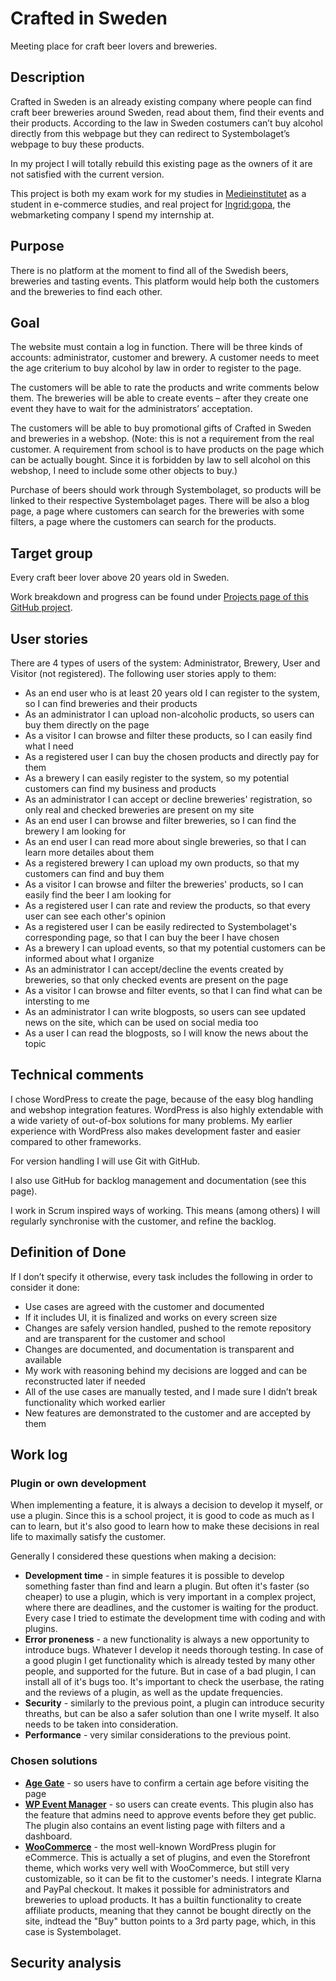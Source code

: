 # Crafted in Sweden
Meeting place for craft beer lovers and breweries.

## Description

Crafted in Sweden is an already existing company where people can find craft beer breweries around Sweden, read about them, find their events and their products. According to the law in Sweden costumers can’t buy alcohol directly from this webpage but they can redirect to Systembolaget’s webpage to buy these products.

In my project I will totally rebuild this existing page as the owners of it are not satisfied with the current version.

This project is both my exam work for my studies in [Medieinstitutet](https://medieinstitutet.se/) as a student in e-commerce studies, and real project for [Ingrid:gopa](https://www.ingridgopa.se/), the webmarketing company I spend my internship at.

## Purpose

There is no platform at the moment to find all of the Swedish beers, breweries and tasting events. This platform would help both the customers and the breweries to find each other.

## Goal

The website must contain a log in function. There will be three kinds of accounts: administrator, customer and brewery. A customer needs to meet the age criterium to buy alcohol by law in order to register to the page.

The customers will be able to rate the products and write comments below them. The breweries will be able to create events – after they create one event they have to wait for the administrators’ acceptation.

The customers will be able to buy promotional gifts of Crafted in Sweden and breweries in a webshop. (Note: this is not a requirement from the real customer. A requirement from school is to have products on the page which can be actually bought. Since it is forbidden by law to sell alcohol on this webshop, I need to include some other objects to buy.)

Purchase of beers should work through Systembolaget, so products will be linked to their respective Systembolaget pages.
There will be also a blog page, a page where customers can search for the breweries with some filters, a page where the customers can search for the products.

## Target group

Every craft beer lover above 20 years old in Sweden.

Work breakdown and progress can be found under [Projects page of this GitHub project](https://github.com/vogelsara/crafted-in-sweden/projects/1).

## User stories

There are 4 types of users of the system: Administrator, Brewery, User and Visitor (not registered). The following user stories apply to them:

* As an end user who is at least 20 years old I can register to the system, so I can find breweries and their products
* As an administrator I can upload non-alcoholic products, so users can buy them directly on the page
* As a visitor I can browse and filter these products, so I can easily find what I need
* As a registered user I can buy the chosen products and directly pay for them
* As a brewery I can easily register to the system, so my potential customers can find my business and products
* As an administrator I can accept or decline breweries' registration, so only real and checked breweries are present on my site
* As an end user I can browse and filter breweries, so I can find the brewery I am looking for
* As an end user I can read more about single breweries, so that I can learn more detailes about them
* As a registered brewery I can upload my own products, so that my customers can find and buy them
* As a visitor I can browse and filter the breweries' products, so I can easily find the beer I am looking for
* As a registered user I can rate and review the products, so that every user can see each other's opinion
* As a registered user I can be easily redirected to Systembolaget's corresponding page, so that I can buy the beer I have chosen
* As a brewery I can upload events, so that my potential customers can be informed about what I organize
* As an administrator I can accept/decline the events created by breweries, so that only checked events are present on the page
* As a visitor I can browse and filter events, so that I can find what can be intersting to me
* As an administrator I can write blogposts, so users can see updated news on the site, which can be used on social media too
* As a user I can read the blogposts, so I will know the news about the topic
 
## Technical comments

I chose WordPress to create the page, because of the easy blog handling and webshop integration features. WordPress is also highly extendable with a wide variety of out-of-box solutions for many problems. My earlier experience with WordPress also makes development faster and easier compared to other frameworks.

For version handling I will use Git with GitHub.

I also use GitHub for backlog management and documentation (see this page).

I work in Scrum inspired ways of working. This means (among others) I will regularly synchronise with the customer, and refine the backlog.

## Definition of Done

If I don’t specify it otherwise, every task includes the following in order to consider it done:
* Use cases are agreed with the customer and documented
* If it includes UI, it is finalized and works on every screen size
* Changes are safely version handled, pushed to the remote repository and are transparent for the customer and school
* Changes are documented, and documentation is transparent and available
* My work with reasoning behind my decisions are logged and can be reconstructed later if needed
* All of the use cases are manually tested, and I made sure I didn’t break functionality which worked earlier
* New features are demonstrated to the customer and are accepted by them

## Work log

### Plugin or own development

When implementing a feature, it is always a decision to develop it myself, or use a plugin. Since this is a school project, it is good to code as much as I can to learn, but it's also good to learn how to make these decisions in real life to maximally satisfy the customer.

Generally I considered these questions when making a decision:

* **Development time** - in simple features it is possible to develop something faster than find and learn a plugin. But often it's faster (so cheaper) to use a plugin, which is very important in a complex project, where there are deadlines, and the customer is waiting for the product. Every case I tried to estimate the development time with coding and with plugins.
* **Error proneness** - a new functionality is always a new opportunity to introduce bugs. Whatever I develop it needs thorough testing. In case of a good plugin I get functionality which is already tested by many other people, and supported for the future. But in case of a bad plugin, I can install all of it's bugs too. It's important to check the userbase, the rating and the reviews of a plugin, as well as the update frequencies.
* **Security** - similarly to the previous point, a plugin can introduce security threaths, but can be also a safer solution than one I write myself. It also needs to be taken into consideration.
* **Performance** - very similar considerations to the previous point.

### Chosen solutions

* **[Age Gate](https://wordpress.org/plugins/age-gate/)** - so users have to confirm a certain age before visiting the page
* **[WP Event Manager](https://wordpress.org/plugins/wp-event-manager/)** - so users can create events. This plugin also has the feature that admins need to approve events before they get public. The plugin also contains an event listing page with filters and a dashboard.
* **[WooCommerce](https://woocommerce.com/)** - the most well-known WordPress plugin for eCommerce. This is actually a set of plugins, and even the Storefront theme, which works very well with WooCommerce, but still very customizable, so it can be fit to the customer's needs. I integrate Klarna and PayPal checkout. It makes it possible for administrators and breweries to upload products. It has a builtin functionality to create affiliate products, meaning that they cannot be bought directly on the site, indtead the "Buy" button points to a 3rd party page, which, in this case is Systembolaget.

## Security analysis
